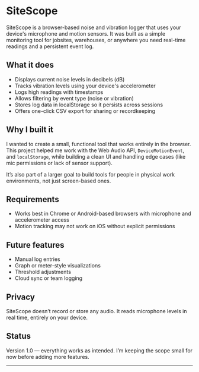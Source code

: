 # SiteScope

SiteScope is a browser-based noise and vibration logger that uses your device's microphone and motion sensors. It was built as a simple monitoring tool for jobsites, warehouses, or anywhere you need real-time readings and a persistent event log.

## What it does

- Displays current noise levels in decibels (dB)
- Tracks vibration levels using your device's accelerometer
- Logs high readings with timestamps
- Allows filtering by event type (noise or vibration)
- Stores log data in localStorage so it persists across sessions
- Offers one-click CSV export for sharing or recordkeeping

## Why I built it

I wanted to create a small, functional tool that works entirely in the browser. This project helped me work with the Web Audio API, `DeviceMotionEvent`, and `localStorage`, while building a clean UI and handling edge cases (like mic permissions or lack of sensor support).

It’s also part of a larger goal to build tools for people in physical work environments, not just screen-based ones.

## Requirements

- Works best in Chrome or Android-based browsers with microphone and accelerometer access
- Motion tracking may not work on iOS without explicit permissions

## Future features

- Manual log entries
- Graph or meter-style visualizations
- Threshold adjustments
- Cloud sync or team logging

## Privacy

SiteScope doesn’t record or store any audio. It reads microphone levels in real time, entirely on your device.

## Status

Version 1.0 — everything works as intended. I’m keeping the scope small for now before adding more features.

---

